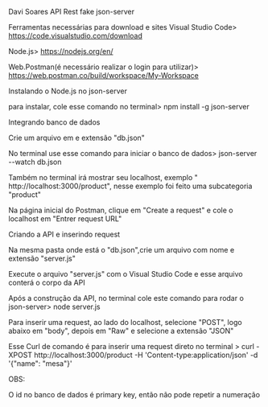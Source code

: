 Davi Soares
API Rest fake json-server

Ferramentas necessárias para download e sites
Visual Studio Code> https://code.visualstudio.com/download

Node.js> https://nodejs.org/en/ 

Web.Postman(é necessário realizar o login para utilizar)> https://web.postman.co/build/workspace/My-Workspace

Instalando o Node.js no json-server

para instalar, cole esse comando no terminal>  npm install -g json-server


Integrando banco de dados

Crie um arquivo em e extensão "db.json"

No terminal use esse comando para iniciar o banco de dados> json-server --watch db.json

Também no terminal irá mostrar seu localhost, exemplo " http://localhost:3000/product", nesse exemplo foi feito uma subcategoria "product"

Na página inicial do Postman, clique em "Create a request" e cole o localhost em "Entrer request URL"



Criando a API e inserindo request

Na mesma pasta onde está o "db.json",crie um arquivo com nome e extensão "server.js"

Execute o arquivo "server.js" com o Visual Studio Code e esse arquivo conterá o corpo da API

Após a construção da API, no terminal cole este comando para rodar o json-server> node server.js 

Para inserir uma request, ao lado do localhost, selecione "POST", logo abaixo em "body", depois em "Raw" e selecione a extensão "JSON"


Esse Curl de comando é para inserir uma request direto no terminal > curl -XPOST http://localhost:3000/product -H 'Content-type:application/json' -d '{"name": "mesa"}'


OBS:

O id no banco de dados é primary key, então não pode repetir a numeração














